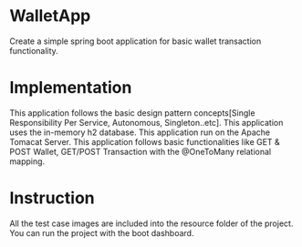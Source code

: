 # WalletApp
Create a simple spring boot application for basic wallet transaction functionality.

# Implementation
 This application follows the basic design pattern concepts[Single Responsibility Per Service, Autonomous, Singleton..etc].
 This application uses the in-memory h2 database.
 This application run on the Apache Tomacat Server.
 This application follows basic functionalities like GET & POST Wallet, GET/POST Transaction with the @OneToMany relational mapping.

# Instruction
 All the test case images are included into the resource folder of the project.
 You can run the project with the boot dashboard.
